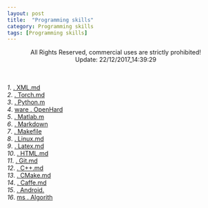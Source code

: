 ```yaml
---
layout: post
title:  "Programming skills"
category: Programming skills
tags: [Programming skills]
---
```


<center>All Rights Reserved, commercial uses are strictly prohibited!</center>
<center> Update: 22/12/2017_14:39:29</center></br></br>
  	
  	
*1*. [ . XML.md](https://rawgit.com/gujiuxiang/PaperNotes/master/post/computer-programming/XML.md.html) </br>
*2*. [ . Torch.md](https://rawgit.com/gujiuxiang/PaperNotes/master/post/computer-programming/Torch.md.html) </br>
*3*. [ . Python.m](https://rawgit.com/gujiuxiang/PaperNotes/master/post/computer-programming/Python.md.html) </br>
*4*. [ware . OpenHard](https://rawgit.com/gujiuxiang/PaperNotes/master/post/computer-programming/OpenHardware.md.html) </br>
*5*. [ . Matlab.m](https://rawgit.com/gujiuxiang/PaperNotes/master/post/computer-programming/Matlab.md.html) </br>
*6*. [ . Markdown](https://rawgit.com/gujiuxiang/PaperNotes/master/post/computer-programming/Markdown.md.html) </br>
*7*. [ . Makefile](https://rawgit.com/gujiuxiang/PaperNotes/master/post/computer-programming/Makefile.md.html) </br>
*8*. [ . Linux.md](https://rawgit.com/gujiuxiang/PaperNotes/master/post/computer-programming/Linux.md.html) </br>
*9*. [ . Latex.md](https://rawgit.com/gujiuxiang/PaperNotes/master/post/computer-programming/Latex.md.html) </br>
*10*. [ . HTML.md](https://rawgit.com/gujiuxiang/PaperNotes/master/post/computer-programming/HTML.md.html) </br>
*11*. [ . Git.md](https://rawgit.com/gujiuxiang/PaperNotes/master/post/computer-programming/Git.md.html) </br>
*12*. [ . C++.md](https://rawgit.com/gujiuxiang/PaperNotes/master/post/computer-programming/C++.md.html) </br>
*13*. [ . CMake.md](https://rawgit.com/gujiuxiang/PaperNotes/master/post/computer-programming/CMake.md.html) </br>
*14*. [ . Caffe.md](https://rawgit.com/gujiuxiang/PaperNotes/master/post/computer-programming/Caffe.md.html) </br>
*15*. [ . Android.](https://rawgit.com/gujiuxiang/PaperNotes/master/post/computer-programming/Android.md.html) </br>
*16*. [ms . Algorith](https://rawgit.com/gujiuxiang/PaperNotes/master/post/computer-programming/Algorithms.md.html) </br>
